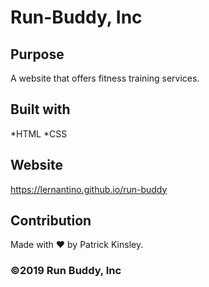 # Run-Buddy, Inc

## Purpose
A website that offers fitness training services. 

## Built with
*HTML
*CSS

## Website
https://lernantino.github.io/run-buddy

## Contribution
Made with ❤️ by Patrick Kinsley. 

### ©️2019 Run Buddy, Inc
